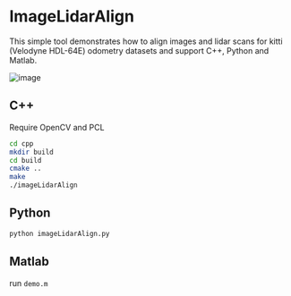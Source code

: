 # ImageLidarAlign
This simple tool demonstrates how to align images and lidar scans for kitti (Velodyne HDL-64E) odometry datasets and support C++, Python and Matlab.

![image](https://github.com/SpadyDong/ImageLidarAlign/assets/47657625/b1c30bb6-55a1-4c18-b7ab-96033362771a)

## C++
Require OpenCV and PCL
```bash
cd cpp
mkdir build
cd build
cmake ..
make
./imageLidarAlign
```

## Python
```bash
python imageLidarAlign.py
```

## Matlab
run ```demo.m```
